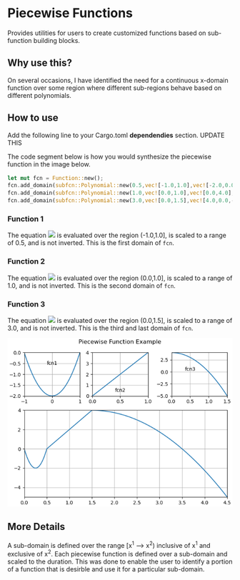 # Piecewise Functions

Provides utilities for users to create customized functions based on
sub-function building blocks.

## Why use this?

On several occasions, I have identified the need for a continuous
x-domain function over some region where different sub-regions behave
based on different polynomials.

## How to use

Add the following line to your Cargo.toml __dependendies__ section.
UPDATE THIS

The code segment below is how you would synthesize the piecewise
function in the image below.

```rust
let mut fcn = Function::new();
fcn.add_domain(subfcn::Polynomial::new(0.5,vec![-1.0,1.0],vec![-2.0,0.0,2.0],false));
fcn.add_domain(subfcn::Polynomial::new(1.0,vec![0.0,1.0],vec![0.0,4.0],false));
fcn.add_domain(subfcn::Polynomial::new(3.0,vec![0.0,1.5],vec![4.0,0.0,-4.0],false));
```

### Function 1

The equation
<img src="https://render.githubusercontent.com/render/math?math=-2x^0%2B0x^1%2B2x^2=y">
is evaluated over the region (-1.0,1.0], is scaled to a range of 0.5,
and is not inverted. This is the first domain of ```fcn```.

### Function 2

The equation
<img src="https://render.githubusercontent.com/render/math?math=0x^0%2B4x^1=y">
is evaluated over the region (0.0,1.0], is scaled to a range of 1.0,
and is not inverted. This is the second domain of ```fcn```.

### Function 3

The equation
<img src="https://render.githubusercontent.com/render/math?math=4x^0%2B0x^1-4x^2=y">
is evaluated over the region (0.0,1.5], is scaled to a range of 3.0,
and is not inverted. This is the third and last domain of ```fcn```.

![Piecewise Example](doc/example.png)

## More Details

A sub-domain is defined over the range [x<sup>1</sup> --> x<sup>2</sup>)
inclusive of x<sup>1</sup> and exclusive of x<sup>2</sup>. Each
piecewise function is defined over a sub-domain and scaled to the
duration. This was done to enable the user to identify a portion of a
function that is desirble and use it for a particular sub-domain.


